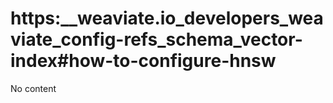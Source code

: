 # https:\_\_weaviate.io_developers_weaviate_config-refs_schema_vector-index#how-to-configure-hnsw

No content
